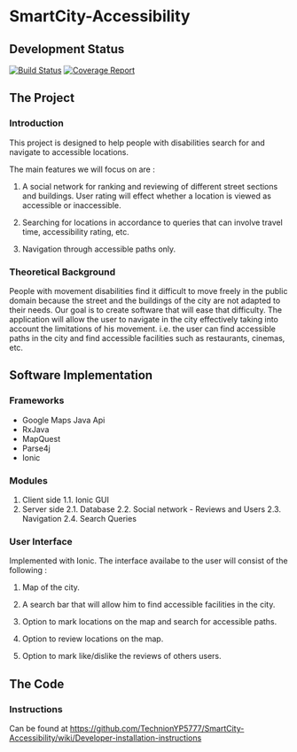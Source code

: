# SmartCity-Accessibility
## Development Status

[![Build Status](http://kapalex.ddns.net:8080/buildStatus/icon?job=SmartCity-Accessibility%20Server%20Side%20Unit%20Tests)](http://kapalex.ddns.net:8080/)
[![Coverage Report](https://img.shields.io/sonar/http/kapalex.ddns.net:9000/SmartCity-Accessibility:SmartCity-Accessibility/coverage.svg)](http://kapalex.ddns.net:9000/dashboard?id=SmartCity-Accessibility%3ASmartCity-Accessibility)

## The Project

### Introduction 
This project is designed to help people with disabilities search for and navigate to accessible locations.

The main features we will focus on are :

1.	A social network for ranking and reviewing of different street sections and buildings. User rating will effect whether a location is viewed as accessible or inaccessible.

2.	Searching for locations in accordance to queries that can involve travel time, accessibility rating, etc.

3.	Navigation through accessible paths only.



### Theoretical Background
People with movement disabilities find it difficult to move freely in the public domain because the street and the buildings of the city are not adapted to their needs. Our goal is to create software that will ease that difficulty.
The application will allow the user to navigate in the city effectively taking into account the limitations of his movement. i.e. the user can find accessible paths in the city and find accessible facilities such as restaurants, cinemas, etc.


## Software Implementation

### Frameworks

- Google Maps Java Api
- RxJava
- MapQuest
- Parse4j
- Ionic

### Modules

1. Client side
1.1. Ionic GUI
2. Server side
2.1. Database
2.2. Social network - Reviews and Users
2.3. Navigation
2.4. Search Queries


### User Interface

Implemented with Ionic.
The interface availabe to the user will consist of the following :

1.	Map of the city.

2.	 A search bar that will allow him to find accessible facilities in the city.

3.	 Option to mark locations on the map and search for accessible paths.

4.	 Option to review locations on the map.

5.	 Option to mark like/dislike the reviews of others users.

## The Code 
### Instructions 

Can be found at 
https://github.com/TechnionYP5777/SmartCity-Accessibility/wiki/Developer-installation-instructions
